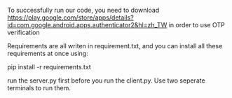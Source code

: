 To successfully run our code, you need to download https://play.google.com/store/apps/details?id=com.google.android.apps.authenticator2&hl=zh_TW in order to use OTP verification

Requirements are all writen in requirement.txt, and you can install all these requirements at once using:

pip install -r requirements.txt

run the server.py first before you run the client.py. Use two seperate terminals to run them.